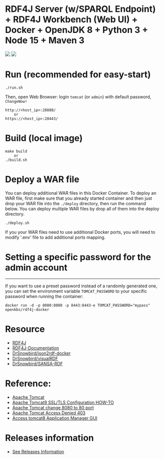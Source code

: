 # RDF4J Server (w/SPARQL Endpoint) + RDF4J Workbench (Web UI) + Docker + OpenJDK 8 + Python 3 + Node 15 + Maven 3
[![](https://images.microbadger.com/badges/image/openkbs/rdf4j-docker.svg)](https://microbadger.com/images/openkbs/rdf4j-docker "Get your own image badge on microbadger.com") [![](https://images.microbadger.com/badges/version/openkbs/rdf4j-docker.svg)](https://microbadger.com/images/openkbs/rdf4j-docker "Get your own version badge on microbadger.com")

# Run (recommended for easy-start)

```
./run.sh
```
Then, open Web Browser: login `tomcat` (or `admin`) with default password, `ChangeNow!`
```
http://<host_ip>:28880/
    or
https://<host_ip>:28443/
```

# Build (local image)
```
make build
    or
./build.sh
```

# Deploy a WAR file
You can deploy additional WAR files in this Docker Container.
To deploy an WAR file, first make sure that you already started container and then just drop your WAR file into the `./deploy` directory, then run the command below. You can deploy multiple WAR files by drop all of them into the deploy directory.
```
./deploy.sh
```

If you your WAR files need to use additional Docker ports, you will need to modify '.env' file to add additional ports mapping.

# Setting a specific password for the admin account
-------------------------------------------------

If you want to use a preset password instead of a randomly generated one, you can
set the environment variable `TOMCAT_PASSWORD` to your specific password when running the container:
```
docker run -d -p 8080:8080 -p 8443:8443-e TOMCAT_PASSWORD="mypass" openkbs/rdf4j-docker
```

# Resource
* [RDF4J](https://rdf4j.org/)
* [RDF4J-Documentation](https://rdf4j.org/documentation/)
* [DrSnowbird/json2rdf-docker](https://github.com/DrSnowbird/json2rdf-docker)
* [DrSnowbird/visualRDF](https://github.com/DrSnowbird/visualRDF)
* [DrSnowbird/SANSA-RDF](https://github.com/DrSnowbird/SANSA-RDF)

# Reference: 
* [Apache Tomcat](https://tomcat.apache.org/)
* [Apache Tomcat9 SSL/TLS Configuration HOW-TO](https://tomcat.apache.org/tomcat-9.0-doc/ssl-howto.html)
* [Apache Tomcat change 8080 to 80 port](https://www.baeldung.com/tomcat-change-port)
* [Apache Tomcat Access Denied 403](https://itpeopleblog.wordpress.com/2018/03/19/access-tomcat8-application-manager-gui/)
* [Access tomcat8 Application Manager GUI](https://itpeopleblog.wordpress.com/2018/03/19/access-tomcat8-application-manager-gui/)

# Releases information
* [See Releases Information](https://github.com/DrSnowbird/jdk-mvn-py3#releases-information)
